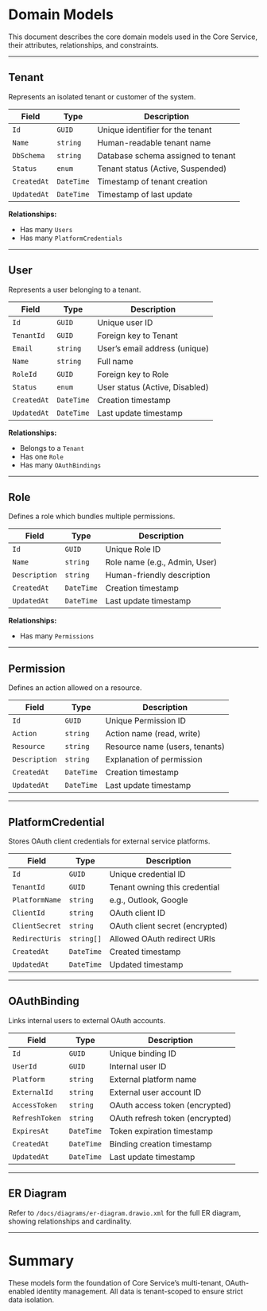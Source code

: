 # Domain Models

This document describes the core domain models used in the Core Service, their attributes, relationships, and constraints.

---

## Tenant

Represents an isolated tenant or customer of the system.

| Field       | Type     | Description                           |
| ----------- | -------- | ----------------------------------- |
| `Id`        | `GUID`   | Unique identifier for the tenant    |
| `Name`      | `string` | Human-readable tenant name           |
| `DbSchema`  | `string` | Database schema assigned to tenant   |
| `Status`    | `enum`   | Tenant status (Active, Suspended)    |
| `CreatedAt` | `DateTime` | Timestamp of tenant creation       |
| `UpdatedAt` | `DateTime` | Timestamp of last update            |

**Relationships:**  
- Has many `Users`  
- Has many `PlatformCredentials`

---

## User

Represents a user belonging to a tenant.

| Field       | Type     | Description                       |
| ----------- | -------- | --------------------------------- |
| `Id`        | `GUID`   | Unique user ID                    |
| `TenantId`  | `GUID`   | Foreign key to Tenant             |
| `Email`     | `string` | User’s email address (unique)    |
| `Name`      | `string` | Full name                       |
| `RoleId`    | `GUID`   | Foreign key to Role               |
| `Status`    | `enum`   | User status (Active, Disabled)   |
| `CreatedAt` | `DateTime` | Creation timestamp              |
| `UpdatedAt` | `DateTime` | Last update timestamp           |

**Relationships:**  
- Belongs to a `Tenant`  
- Has one `Role`  
- Has many `OAuthBindings`

---

## Role

Defines a role which bundles multiple permissions.

| Field       | Type     | Description                        |
| ----------- | -------- | --------------------------------- |
| `Id`        | `GUID`   | Unique Role ID                    |
| `Name`      | `string` | Role name (e.g., Admin, User)     |
| `Description` | `string` | Human-friendly description       |
| `CreatedAt` | `DateTime` | Creation timestamp              |
| `UpdatedAt` | `DateTime` | Last update timestamp           |

**Relationships:**  
- Has many `Permissions`

---

## Permission

Defines an action allowed on a resource.

| Field       | Type     | Description                    |
| ----------- | -------- | ------------------------------ |
| `Id`        | `GUID`   | Unique Permission ID          |
| `Action`    | `string` | Action name (read, write)      |
| `Resource`  | `string` | Resource name (users, tenants) |
| `Description` | `string` | Explanation of permission    |
| `CreatedAt` | `DateTime` | Creation timestamp           |
| `UpdatedAt` | `DateTime` | Last update timestamp        |

---

## PlatformCredential

Stores OAuth client credentials for external service platforms.

| Field          | Type     | Description                       |
| -------------- | -------- | --------------------------------- |
| `Id`           | `GUID`   | Unique credential ID             |
| `TenantId`     | `GUID`   | Tenant owning this credential    |
| `PlatformName` | `string` | e.g., Outlook, Google            |
| `ClientId`     | `string` | OAuth client ID                  |
| `ClientSecret` | `string` | OAuth client secret (encrypted) |
| `RedirectUris` | `string[]` | Allowed OAuth redirect URIs    |
| `CreatedAt`    | `DateTime` | Created timestamp              |
| `UpdatedAt`    | `DateTime` | Updated timestamp              |

---

## OAuthBinding

Links internal users to external OAuth accounts.

| Field        | Type     | Description                    |
| ------------ | -------- | ------------------------------ |
| `Id`         | `GUID`   | Unique binding ID              |
| `UserId`     | `GUID`   | Internal user ID               |
| `Platform`   | `string` | External platform name         |
| `ExternalId` | `string` | External user account ID       |
| `AccessToken`| `string` | OAuth access token (encrypted) |
| `RefreshToken` | `string` | OAuth refresh token (encrypted) |
| `ExpiresAt`  | `DateTime` | Token expiration timestamp   |
| `CreatedAt`  | `DateTime` | Binding creation timestamp    |
| `UpdatedAt`  | `DateTime` | Last update timestamp         |

---

## ER Diagram

Refer to `/docs/diagrams/er-diagram.drawio.xml` for the full ER diagram, showing relationships and cardinality.

---

# Summary

These models form the foundation of Core Service’s multi-tenant, OAuth-enabled identity management. All data is tenant-scoped to ensure strict data isolation.


